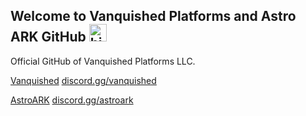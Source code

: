## Welcome to Vanquished Platforms and Astro ARK GitHub <img src="https://user-images.githubusercontent.com/1303154/88677602-1635ba80-d120-11ea-84d8-d263ba5fc3c0.gif" width="28px" alt="hi">

Official GitHub of Vanquished Platforms LLC.

[Vanquished](https://vanquished.gg) [discord.gg/vanquished](https://discord.gg/vanquished)

[AstroARK](https://astro-pvp.com) [discord.gg/astroark](https://discord.gg/astroark)
